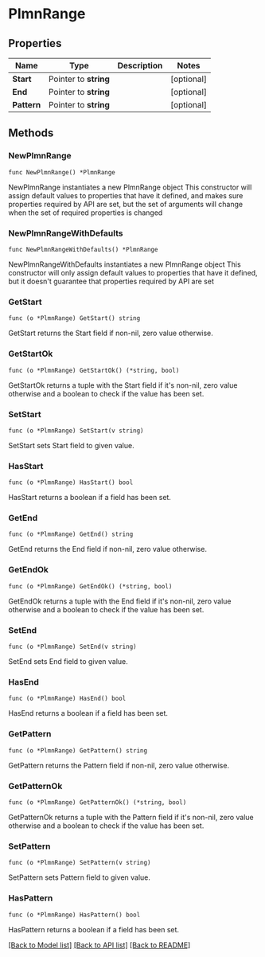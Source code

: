 # PlmnRange

## Properties

Name | Type | Description | Notes
------------ | ------------- | ------------- | -------------
**Start** | Pointer to **string** |  | [optional] 
**End** | Pointer to **string** |  | [optional] 
**Pattern** | Pointer to **string** |  | [optional] 

## Methods

### NewPlmnRange

`func NewPlmnRange() *PlmnRange`

NewPlmnRange instantiates a new PlmnRange object
This constructor will assign default values to properties that have it defined,
and makes sure properties required by API are set, but the set of arguments
will change when the set of required properties is changed

### NewPlmnRangeWithDefaults

`func NewPlmnRangeWithDefaults() *PlmnRange`

NewPlmnRangeWithDefaults instantiates a new PlmnRange object
This constructor will only assign default values to properties that have it defined,
but it doesn't guarantee that properties required by API are set

### GetStart

`func (o *PlmnRange) GetStart() string`

GetStart returns the Start field if non-nil, zero value otherwise.

### GetStartOk

`func (o *PlmnRange) GetStartOk() (*string, bool)`

GetStartOk returns a tuple with the Start field if it's non-nil, zero value otherwise
and a boolean to check if the value has been set.

### SetStart

`func (o *PlmnRange) SetStart(v string)`

SetStart sets Start field to given value.

### HasStart

`func (o *PlmnRange) HasStart() bool`

HasStart returns a boolean if a field has been set.

### GetEnd

`func (o *PlmnRange) GetEnd() string`

GetEnd returns the End field if non-nil, zero value otherwise.

### GetEndOk

`func (o *PlmnRange) GetEndOk() (*string, bool)`

GetEndOk returns a tuple with the End field if it's non-nil, zero value otherwise
and a boolean to check if the value has been set.

### SetEnd

`func (o *PlmnRange) SetEnd(v string)`

SetEnd sets End field to given value.

### HasEnd

`func (o *PlmnRange) HasEnd() bool`

HasEnd returns a boolean if a field has been set.

### GetPattern

`func (o *PlmnRange) GetPattern() string`

GetPattern returns the Pattern field if non-nil, zero value otherwise.

### GetPatternOk

`func (o *PlmnRange) GetPatternOk() (*string, bool)`

GetPatternOk returns a tuple with the Pattern field if it's non-nil, zero value otherwise
and a boolean to check if the value has been set.

### SetPattern

`func (o *PlmnRange) SetPattern(v string)`

SetPattern sets Pattern field to given value.

### HasPattern

`func (o *PlmnRange) HasPattern() bool`

HasPattern returns a boolean if a field has been set.


[[Back to Model list]](../README.md#documentation-for-models) [[Back to API list]](../README.md#documentation-for-api-endpoints) [[Back to README]](../README.md)


